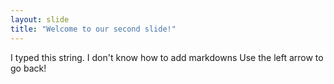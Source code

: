 ```yaml
---
layout: slide
title: "Welcome to our second slide!"
---
```

I typed this string.  I don't know how to add markdowns
Use the left arrow to go back!
